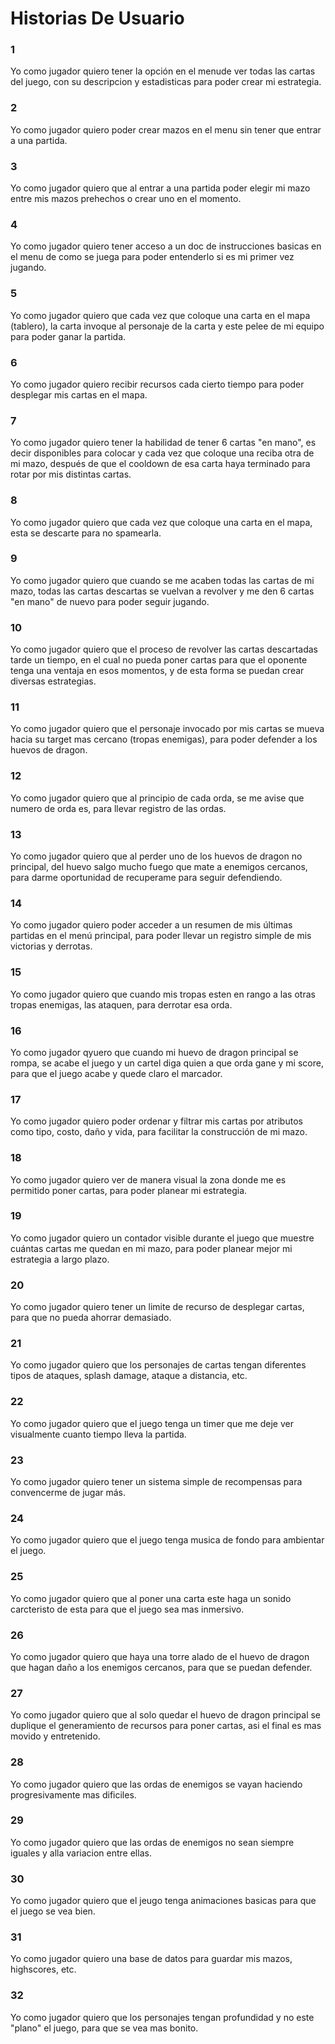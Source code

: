 # **Historias De Usuario**

### **1**

Yo como jugador quiero tener la opción en el menude ver todas las cartas del juego, con su descripcion y estadisticas para poder crear mi estrategia.

### **2**

Yo como jugador quiero poder crear mazos en el menu sin tener que entrar a una partida.

### **3**

Yo como jugador quiero que al entrar a una partida poder elegir mi mazo entre mis mazos prehechos o crear uno en el momento.

### **4**

Yo como jugador quiero tener acceso a un doc de instrucciones basicas en el menu de como se juega para poder entenderlo si es mi primer vez jugando.

### **5**

Yo como jugador quiero que cada vez que coloque una carta en el mapa (tablero), la carta invoque al personaje de la carta y este pelee de mi equipo para poder ganar la partida.

### **6**

Yo como jugador quiero recibir recursos cada cierto tiempo para poder desplegar mis cartas en el mapa.

### **7**

Yo como jugador quiero tener la habilidad de tener 6 cartas "en mano", es decir disponibles para colocar y cada vez que coloque una reciba otra de mi mazo, después de que el cooldown de esa carta haya terminado para rotar por mis distintas cartas.

### **8**

Yo como jugador quiero que cada vez que coloque una carta en el mapa, esta se descarte para no spamearla.

### **9**

Yo como jugador quiero que cuando se me acaben todas las cartas de mi mazo, todas las cartas descartas se vuelvan a revolver y me den 6 cartas "en mano" de nuevo para poder seguir jugando.

### **10**

Yo como jugador quiero que el proceso de revolver las cartas descartadas tarde un tiempo, en el cual no pueda poner cartas para que el oponente tenga una ventaja en esos momentos, y de esta forma se puedan crear diversas estrategias.

### **11**

Yo como jugador quiero que el personaje invocado por mis cartas se mueva hacia su target mas cercano (tropas enemigas), para poder defender a los huevos de dragon.

### **12**

Yo como jugador quiero que al principio de cada orda, se me avise que numero de orda es, para llevar registro de las ordas.

### **13**

Yo como jugador quiero que al perder uno de los huevos de dragon no principal, del huevo salgo mucho fuego que mate a enemigos cercanos, para darme oportunidad de recuperame para seguir defendiendo.

### **14**

Yo como jugador quiero poder acceder a un resumen de mis últimas partidas en el menú principal, para poder llevar un registro simple de mis victorias y derrotas.

### **15**

Yo como jugador quiero que cuando mis tropas esten en rango a las otras tropas enemigas, las ataquen, para derrotar esa orda.

### **16**

Yo como jugador qyuero que cuando mi huevo de dragon principal se rompa, se acabe el juego y un cartel diga quien a que orda gane y mi score, para que el juego acabe y quede claro el marcador.

### **17**

Yo como jugador quiero poder ordenar y filtrar mis cartas por atributos como tipo, costo, daño y vida, para facilitar la construcción de mi mazo.

### **18**

Yo como jugador quiero ver de manera visual la zona donde me es permitido poner cartas, para poder planear mi estrategia.

### **19**

Yo como jugador quiero un contador visible durante el juego que muestre cuántas cartas me quedan en mi mazo, para poder planear mejor mi estrategia a largo plazo.

### **20**

Yo como jugador quiero tener un limite de recurso de desplegar cartas, para que no pueda ahorrar demasiado.

### **21**

Yo como jugador quiero que los personajes de cartas tengan diferentes tipos de ataques, splash damage, ataque a distancia, etc.

### **22**

Yo como jugador quiero que el juego tenga un timer que me deje ver visualmente cuanto tiempo lleva la partida.

### **23**

Yo como jugador quiero tener un sistema simple de recompensas para convencerme de jugar más.

### **24**

Yo como jugador quiero que el juego tenga musica de fondo para ambientar el juego.

### **25**

Yo como jugador quiero que al poner una carta este haga un sonido carcteristo de esta para que el juego sea mas inmersivo.

### **26**

Yo como jugador quiero que haya una torre alado de el huevo de dragon que hagan daño a los enemigos cercanos, para que se puedan defender.

### **27**

Yo como jugador quiero que al solo quedar el huevo de dragon principal se duplique el generamiento de recursos para poner cartas, asi el final es mas movido y entretenido.

### **28**

Yo como jugador quiero que las ordas de enemigos se vayan haciendo progresivamente mas dificiles.

### **29**

Yo como jugador quiero que las ordas de enemigos no sean siempre iguales y alla variacion entre ellas.

### **30**

Yo como jugador quiero que el jeugo tenga animaciones basicas para que el juego se vea bien.

### **31**

Yo como jugador quiero una base de datos para guardar mis mazos, highscores, etc.

### **32**

Yo como jugador quiero que los personajes tengan profundidad y no este "plano" el juego, para que se vea mas bonito.
